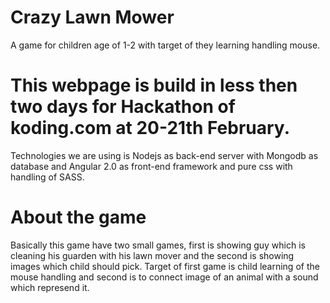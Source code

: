 # Crazy Lawn Mower
A game for children age of 1-2 with target of they learning handling mouse.

# This webpage is build in less then two days for Hackathon of koding.com at 20-21th February.
Technologies we are using is Nodejs as back-end server with Mongodb as database and Angular 2.0 as front-end framework and pure css with handling of SASS.

# About the game
Basically this game have two small games, first is showing guy which is cleaning his guarden with his lawn mover and the second is showing images which child should pick. Target of first game is child learning of the mouse handling and second is to connect image of an animal with a sound which represend it.
